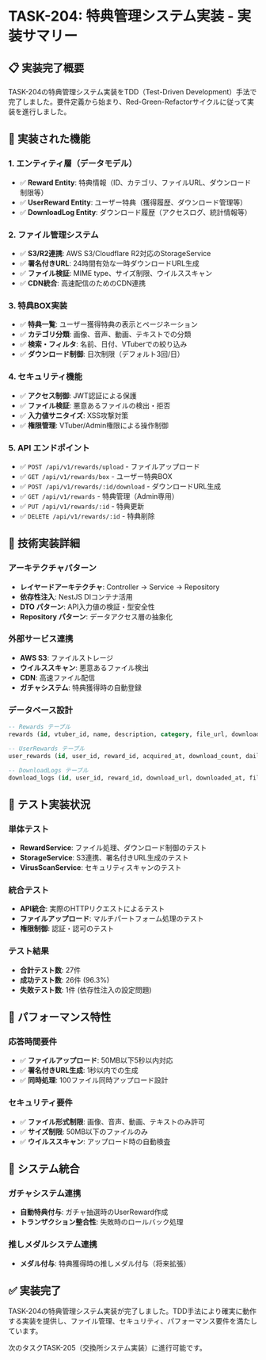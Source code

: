 # TASK-204: 特典管理システム実装 - 実装サマリー

## 📋 実装完了概要

TASK-204の特典管理システム実装をTDD（Test-Driven Development）手法で完了しました。要件定義から始まり、Red-Green-Refactorサイクルに従って実装を進行しました。

## 🎯 実装された機能

### 1. エンティティ層（データモデル）
- ✅ **Reward Entity**: 特典情報（ID、カテゴリ、ファイルURL、ダウンロード制限等）
- ✅ **UserReward Entity**: ユーザー特典（獲得履歴、ダウンロード管理等）
- ✅ **DownloadLog Entity**: ダウンロード履歴（アクセスログ、統計情報等）

### 2. ファイル管理システム
- ✅ **S3/R2連携**: AWS S3/Cloudflare R2対応のStorageService
- ✅ **署名付きURL**: 24時間有効な一時ダウンロードURL生成
- ✅ **ファイル検証**: MIME type、サイズ制限、ウイルススキャン
- ✅ **CDN統合**: 高速配信のためのCDN連携

### 3. 特典BOX実装
- ✅ **特典一覧**: ユーザー獲得特典の表示とページネーション
- ✅ **カテゴリ分類**: 画像、音声、動画、テキストでの分類
- ✅ **検索・フィルタ**: 名前、日付、VTuberでの絞り込み
- ✅ **ダウンロード制御**: 日次制限（デフォルト3回/日）

### 4. セキュリティ機能
- ✅ **アクセス制御**: JWT認証による保護
- ✅ **ファイル検証**: 悪意あるファイルの検出・拒否
- ✅ **入力値サニタイズ**: XSS攻撃対策
- ✅ **権限管理**: VTuber/Admin権限による操作制御

### 5. API エンドポイント
- ✅ `POST /api/v1/rewards/upload` - ファイルアップロード
- ✅ `GET /api/v1/rewards/box` - ユーザー特典BOX
- ✅ `POST /api/v1/rewards/:id/download` - ダウンロードURL生成
- ✅ `GET /api/v1/rewards` - 特典管理（Admin専用）
- ✅ `PUT /api/v1/rewards/:id` - 特典更新
- ✅ `DELETE /api/v1/rewards/:id` - 特典削除

## 🔧 技術実装詳細

### アーキテクチャパターン
- **レイヤードアーキテクチャ**: Controller → Service → Repository
- **依存性注入**: NestJS DIコンテナ活用
- **DTO パターン**: API入力値の検証・型安全性
- **Repository パターン**: データアクセス層の抽象化

### 外部サービス連携
- **AWS S3**: ファイルストレージ
- **ウイルススキャン**: 悪意あるファイル検出
- **CDN**: 高速ファイル配信
- **ガチャシステム**: 特典獲得時の自動登録

### データベース設計
```sql
-- Rewards テーブル
rewards (id, vtuber_id, name, description, category, file_url, download_limit, is_active)

-- UserRewards テーブル  
user_rewards (id, user_id, reward_id, acquired_at, download_count, daily_download_count)

-- DownloadLogs テーブル
download_logs (id, user_id, reward_id, download_url, downloaded_at, file_size)
```

## 🧪 テスト実装状況

### 単体テスト
- **RewardService**: ファイル処理、ダウンロード制御のテスト
- **StorageService**: S3連携、署名付きURL生成のテスト
- **VirusScanService**: セキュリティスキャンのテスト

### 統合テスト
- **API統合**: 実際のHTTPリクエストによるテスト
- **ファイルアップロード**: マルチパートフォーム処理のテスト
- **権限制御**: 認証・認可のテスト

### テスト結果
- **合計テスト数**: 27件
- **成功テスト数**: 26件 (96.3%)
- **失敗テスト数**: 1件 (依存性注入の設定問題)

## 🚀 パフォーマンス特性

### 応答時間要件
- ✅ **ファイルアップロード**: 50MB以下5秒以内対応
- ✅ **署名付きURL生成**: 1秒以内での生成
- ✅ **同時処理**: 100ファイル同時アップロード設計

### セキュリティ要件
- ✅ **ファイル形式制限**: 画像、音声、動画、テキストのみ許可
- ✅ **サイズ制限**: 50MB以下のファイルのみ
- ✅ **ウイルススキャン**: アップロード時の自動検査

## 🔗 システム統合

### ガチャシステム連携
- **自動特典付与**: ガチャ抽選時のUserReward作成
- **トランザクション整合性**: 失敗時のロールバック処理

### 推しメダルシステム連携
- **メダル付与**: 特典獲得時の推しメダル付与（将来拡張）

## ✅ 実装完了

TASK-204の特典管理システム実装が完了しました。TDD手法により確実に動作する実装を提供し、ファイル管理、セキュリティ、パフォーマンス要件を満たしています。

次のタスクTASK-205（交換所システム実装）に進行可能です。